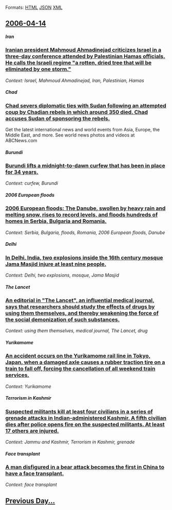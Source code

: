 
Formats: [HTML](2006/04/14/index.html)  [JSON](2006/04/14/index.json)  [XML](2006/04/14/index.xml)  

## [2006-04-14](/news/2006/04/14/index.md)

##### Iran
### [ Iranian president Mahmoud Ahmadinejad criticizes Israel in a three-day conference attended by Palestinian Hamas officials. He calls the Israeli regime "a rotten, dried tree that will be eliminated by one storm." ](/news/2006/04/14/iranian-president-mahmoud-ahmadinejad-criticizes-israel-in-a-three-day-conference-attended-by-palestinian-hamas-officials-he-calls-the-isr.md)
_Context: Israel, Mahmoud Ahmadinejad, Iran, Palestinian, Hamas_

##### Chad
### [ Chad severs diplomatic ties with Sudan following an attempted coup by Chadian rebels in which around 350 died. Chad accuses Sudan of sponsoring the rebels. ](/news/2006/04/14/chad-severs-diplomatic-ties-with-sudan-following-an-attempted-coup-by-chadian-rebels-in-which-around-350-died-chad-accuses-sudan-of-sponso.md)
Get the latest international news and world events from Asia, Europe, the Middle East, and more. See world news photos and videos at ABCNews.com

##### Burundi
### [ Burundi lifts a midnight-to-dawn curfew that has been in place for 34 years. ](/news/2006/04/14/burundi-lifts-a-midnight-to-dawn-curfew-that-has-been-in-place-for-34-years.md)
_Context: curfew, Burundi_

##### 2006 European floods
### [ 2006 European floods: The Danube, swollen by heavy rain and melting snow, rises to record levels, and floods hundreds of homes in Serbia, Bulgaria and Romania. ](/news/2006/04/14/2006-european-floods-the-danube-swollen-by-heavy-rain-and-melting-snow-rises-to-record-levels-and-floods-hundreds-of-homes-in-serbia-b.md)
_Context: Serbia, Bulgaria, floods, Romania, 2006 European floods, Danube_

##### Delhi
### [ In Delhi, India, two explosions inside the 16th century mosque Jama Masjid injure at least nine people. ](/news/2006/04/14/in-delhi-india-two-explosions-inside-the-16th-century-mosque-jama-masjid-injure-at-least-nine-people.md)
_Context: Delhi, two explosions, mosque, Jama Masjid_

##### The Lancet
### [ An editorial in "The Lancet", an influential medical journal, says that researchers should study the effects of drugs by using them themselves, and thereby weakening the force of the social demonization of such substances. ](/news/2006/04/14/an-editorial-in-the-lancet-an-influential-medical-journal-says-that-researchers-should-study-the-effects-of-drugs-by-using-them-themsel.md)
_Context: using them themselves, medical journal, The Lancet, drug_

##### Yurikamome
### [ An accident occurs on the Yurikamome rail line in Tokyo, Japan, when a damaged axle causes a rubber traction tire on a train to fall off, forcing the cancellation of all weekend train services. ](/news/2006/04/14/an-accident-occurs-on-the-yurikamome-rail-line-in-tokyo-japan-when-a-damaged-axle-causes-a-rubber-traction-tire-on-a-train-to-fall-off-f.md)
_Context: Yurikamome_

##### Terrorism in Kashmir
### [ Suspected militants kill at least four civilians in a series of grenade attacks in Indian-administered Kashmir. A fifth civilian dies after police opens fire on the suspected militants. At least 17 others are injured. ](/news/2006/04/14/suspected-militants-kill-at-least-four-civilians-in-a-series-of-grenade-attacks-in-indian-administered-kashmir-a-fifth-civilian-dies-after.md)
_Context: Jammu and Kashmir, Terrorism in Kashmir, grenade_

##### Face transplant
### [ A man disfigured in a bear attack becomes the first in China to have a face transplant. ](/news/2006/04/14/a-man-disfigured-in-a-bear-attack-becomes-the-first-in-china-to-have-a-face-transplant.md)
_Context: face transplant_

## [Previous Day...](/news/2006/04/13/index.md)

